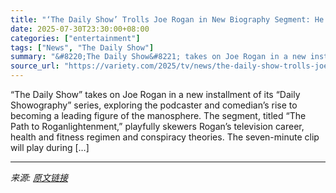 ```yaml
---
title: "‘The Daily Show’ Trolls Joe Rogan in New Biography Segment: He’s ‘Like the Great Renaissance Thinkers’ (EXCLUSIVE)"
date: 2025-07-30T23:30:00+08:00
categories: ["entertainment"]
tags: ["News", "The Daily Show"]
summary: "&#8220;The Daily Show&#8221; takes on Joe Rogan in a new installment of its &#8220;Daily Showography&#8221; series, exploring the podcaster and comedian&#8217;s rise to becoming a leading figure of th"
source_url: "https://variety.com/2025/tv/news/the-daily-show-trolls-joe-rogan-video-1236474754/"
---
```


&#8220;The Daily Show&#8221; takes on Joe Rogan in a new installment of its &#8220;Daily Showography&#8221; series, exploring the podcaster and comedian&#8217;s rise to becoming a leading figure of the manosphere. The segment, titled &#8220;The Path to Roganlightenment,&#8221; playfully skewers Rogan&#8217;s television career, health and fitness regimen and conspiracy theories. The seven-minute clip will play during [&#8230;]

---

*来源: [原文链接](https://variety.com/2025/tv/news/the-daily-show-trolls-joe-rogan-video-1236474754/)*
